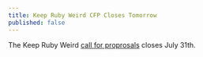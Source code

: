 ```yaml
---
title: Keep Ruby Weird CFP Closes Tomorrow
published: false
---
```


The Keep Ruby Weird [call for proprosals][cfp] closes July 31th.

[cfp]: LINK
